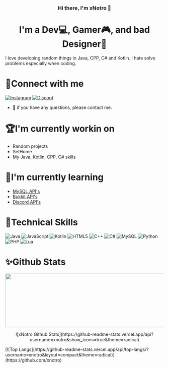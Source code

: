 <h3 align="center">Hi there, I'm xNotro 👋</h1>
<h1 align="center">I'm a Dev💻, Gamer🎮, and bad Designer🎨</h3>


I love developing random things in Java, CPP, C# and Kotlin. I hate solve problems especially when coding.

# 🤝Connect with me
[![Instagram](https://img.shields.io/badge/Instagram-%23E4405F.svg?style=for-the-badge&logo=Instagram&logoColor=white)](https://www.instagram.com/notroflavio/)
[![Discord](https://img.shields.io/badge/%3CDiscord%3E-%237289DA.svg?style=for-the-badge&logo=discord&logoColor=white)](https://discord.com/users/891245897659347004)
- 💬 if you have any questions, please contact me.

# 🏆I'm currently workin on
- Random projects
- SetHome
- My Java, Kotlin, CPP, C# skills

# 🔔I'm currently learning
- <a href="https://www.mysql.com/">MySQL API's</a> 
- <a href="https://hub.spigotmc.org/javadocs/spigot/index.html">Bukkit API's</a> 
- <a href="https://discord.js.org/#/">Discord API's</a> 

# 🔎Technical Skills
![Java](https://img.shields.io/badge/java-%23ED8B00.svg?style=for-the-badge&logo=java&logoColor=white)
![JavaScript](https://img.shields.io/badge/javascript-%23323330.svg?style=for-the-badge&logo=javascript&logoColor=%23F7DF1E)
![Kotlin](https://img.shields.io/badge/kotlin-%230095D5.svg?style=for-the-badge&logo=kotlin&logoColor=white)
![HTML5](https://img.shields.io/badge/html5-%23E34F26.svg?style=for-the-badge&logo=html5&logoColor=white)
![C++](https://img.shields.io/badge/c++-%2300599C.svg?style=for-the-badge&logo=c%2B%2B&logoColor=white)
![C#](https://img.shields.io/badge/c%23-%23239120.svg?style=for-the-badge&logo=c-sharp&logoColor=white)
![MySQL](https://img.shields.io/badge/mysql-%2300f.svg?style=for-the-badge&logo=mysql&logoColor=white)
![Python](https://img.shields.io/badge/python-3670A0?style=for-the-badge&logo=python&logoColor=ffdd54)
![PHP](https://img.shields.io/badge/php-%23777BB4.svg?style=for-the-badge&logo=php&logoColor=white)
![Lua](https://img.shields.io/badge/lua-%232C2D72.svg?style=for-the-badge&logo=lua&logoColor=white)

# ✨Github Stats

<p align="center">
<img width="800" height="170" src="https://user-images.githubusercontent.com/94248011/159117446-d89b3879-b16e-4077-b889-4df777057d2c.png">
</p>

<p align="center">
![xNotro Github Stats](https://github-readme-stats.vercel.app/api?username=xnotro&show_icons=true&theme=radical)
</p>
[![Top Langs](https://github-readme-stats.vercel.app/api/top-langs/?username=xnotro&layout=compact&theme=radical)](https://github.com/xnotro)
  


